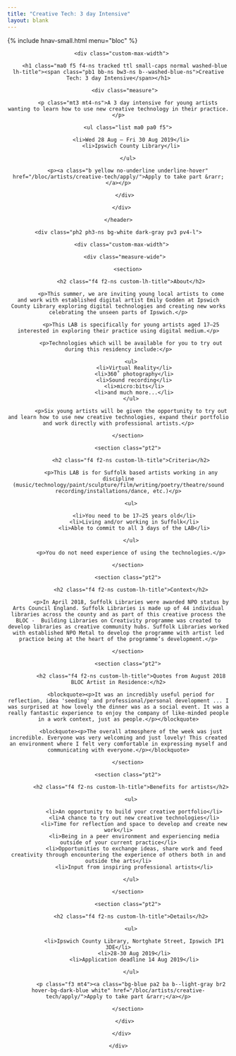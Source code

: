 ```yaml
---
title: "Creative Tech: 3 day Intensive"
layout: blank
---
```


{% include hnav-small.html menu="bloc" %}

<article>

  <header class="ph2 ph3-ns bg-navy near-white bb b--light-gray pv3 pv4-l">

      <div class="custom-max-width">

        <h1 class="ma0 f5 f4-ns tracked ttl small-caps normal washed-blue lh-title"><span class="pb1 bb-ns bw3-ns b--washed-blue-ns">Creative Tech: 3 day Intensive</span></h1>

        <div class="measure">

          <p class="mt3 mt4-ns">A 3 day intensive for young artists wanting to learn how to use new creative technology in their practice.</p>

          <ul class="list ma0 pa0 f5">

            <li>Wed 28 Aug – Fri 30 Aug 2019</li>
            <li>Ipswich County Library</li>

          </ul>

          <p><a class="b yellow no-underline underline-hover" href="/bloc/artists/creative-tech/apply/">Apply to take part &rarr;</a></p>

        </div>

      </div>

    </header>

    <div class="ph2 ph3-ns bg-white dark-gray pv3 pv4-l">

      <div class="custom-max-width">

        <div class="measure-wide">

          <section>

            <h2 class="f4 f2-ns custom-lh-title">About</h2>

            <p>This summer, we are inviting young local artists to come and work with established digital artist Emily Godden at Ipswich County Library exploring digital technologies and creating new works celebrating the unseen parts of Ipswich.</p>

            <p>This LAB is specifically for young artists aged 17–25 interested in exploring their practice using digital medium.</p>

            <p>Technologies which will be available for you to try out during this residency include:</p>

            <ul>
              <li>Virtual Reality</li>
              <li>360˚ photography</li>
              <li>Sound recording</li>
              <li>micro:bits</li>
              <li>and much more...</li>
            </ul>

            <p>Six young artists will be given the opportunity to try out and learn how to use new creative technologies, expand their portfolio and work directly with professional artists.</p>

          </section>

          <section class="pt2">

            <h2 class="f4 f2-ns custom-lh-title">Criteria</h2>

            <p>This LAB is for Suffolk based artists working in any discipline (music/technology/paint/sculpture/film/writing/poetry/theatre/sound recording/installations/dance, etc.)</p>

            <ul>

              <li>You need to be 17–25 years old</li>
              <li>Living and/or working in Suffolk</li>
              <li>Able to commit to all 3 days of the LAB</li>

            </ul>

            <p>You do not need experience of using the technologies.</p>

          </section>

          <section class="pt2">

            <h2 class="f4 f2-ns custom-lh-title">Context</h2>

            <p>In April 2018, Suffolk Libraries were awarded NPO status by Arts Council England. Suffolk Libraries is made up of 44 individual libraries across the county and as part of this creative process the BLOC -  Building Libraries on Creativity programme was created to develop libraries as creative community hubs. Suffolk Libraries worked with established NPO Metal to develop the programme with artist led practice being at the heart of the programme’s development.</p>

          </section>

          <section class="pt2">

            <h2 class="f4 f2-ns custom-lh-title">Quotes from August 2018 BLOC Artist in Residence:</h2>

            <blockquote><p>It was an incredibly useful period for reflection, idea 'seeding' and professional/personal development ... I was surprised at how lovely the dinner was as a social event. It was a really fantastic experience to enjoy the company of like-minded people in a work context, just as people.</p></blockquote>

            <blockquote><p>The overall atmosphere of the week was just incredible. Everyone was very welcoming and just lovely! This created an environment where I felt very comfortable in expressing myself and communicating with everyone.</p></blockquote>

          </section>

          <section class="pt2">

            <h2 class="f4 f2-ns custom-lh-title">Benefits for artists</h2>

            <ul>

              <li>An opportunity to build your creative portfolio</li>
              <li>A chance to try out new creative technologies</li>
              <li>Time for reflection and space to develop and create new work</li>
              <li>Being in a peer environment and experiencing media outside of your current practice</li>
              <li>Opportunities to exchange ideas, share work and feed creativity through encountering the experience of others both in and outside the arts</li>
              <li>Input from inspiring professional artists</li>

            </ul>

          </section>

          <section class="pt2">

            <h2 class="f4 f2-ns custom-lh-title">Details</h2>

            <ul>

              <li>Ipswich County Library, Nortghate Street, Ipswich IP1 3DE</li>
              <li>28-30 Aug 2019</li>
              <li>Application deadline 14 Aug 2019</li>

            </ul>

            <p class="f3 mt4"><a class="bg-blue pa2 ba b--light-gray br2 hover-bg-dark-blue white" href="/bloc/artists/creative-tech/apply/">Apply to take part &rarr;</a></p>

          </section>

        </div>

      </div>

    </div>

  </article>
